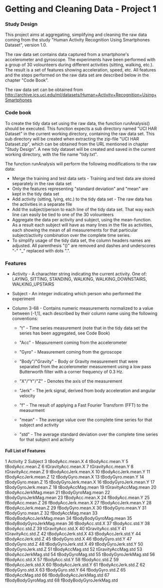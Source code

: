 Getting and Cleaning Data - Project 1
==============

### Study Design

This project aims at aggregating, simplifying and cleaning the raw data coming from the study "Human Activity Recognition Using Smartphones Dataset", version 1.0.

The raw data set contains data captured from a smartphone's accelerometer and gyroscope. The experiments have been performed with a group of 30 volounteers during different activities (sitting, walking, etc.). The result is a set of features showing acceleration, speed, etc. All features and the steps performed on the raw data set are described below in the chapter "Code Book".

The raw data set can be obtained from http://archive.ics.uci.edu/ml/datasets/Human+Activity+Recognition+Using+Smartphones

### Code book

To create the tidy data set using the raw data, the function runAnalysis() should be executed. This function expects a sub directory named "UCI HAR Dataset" in the current working directory, containing the raw data set. This sub directory will be created when extracting the zip-file "UCI HAR Dataset.zip", which can be obtained from the URL mentioned in chapter "Study Design". A new tidy dataset will be created and saved in the current working directory, with the file name "tidy.txt".

The function runAnalysis will perform the following modifications to the raw data:

* Merge the training and test data sets - Training and test data are stored separately in the raw data set
* Only the features representing "standard deviation" and "mean" are kept in the tidy data set
* Add activity (sitting, lying, etc.) to the tidy data set - The raw data has the activities in a separate file
* Add the subject/person to each line of the tidy data set. That way each line can easily be tied to one of the 30 volounteers
* Aggregate the data per activity and subject, using the mean-function. As a result each subject will have as many lines in the file as activities, each showing the mean of all measurements for that particular subject/activity combination over the complete time series.
* To simplify usage of the tidy data set, the column headers names are adjusted. All parenthesis "()" are removed and dashes and underscores "-" "_" replaced with dots ".".

### Features

* Activity - A charachter string indicating the current activity. One of: LAYING, SITTING, STANDING, WALKING, WALKING_DOWNSTAIRS, WALKING_UPSTAIRS

* Subject - An integer indicating which person who performed the experiment

* Column 3-68 - Contains numeric measurements normalized to a value between [-1,1], each described by their column name using the following conventions:

  * "t" - Time series measurement (note that in the tidy data set the series has been aggregated, see Code Book)
  
  * "Acc" - Measurement coming from the accelerometer
  
  * "Gyro" - Measurement coming from the gyroscope
  
  * "Body"/"Gravity" - Body or Gravity measurement that were separated from the accelerometer measurement using a low pass Butterworth filter with a corner frequency of 0.3 Hz.
  
  * "X"/"Y"/"Z" - Denotes the axis of the measurement
  
  * "Jerk" - The jerk signal, derived from body acceleration and angular velocity
  
  * "f" - The result of applying a Fast Fourier Transform (FFT) to the measurment
  
  * "mean" - The average value over the complete time series for that subject and activity
  
  * "std" - The average standard deviation over the complete time series for that subject and activity

#### Full List of Features

1 Activity
2 Subject
3 tBodyAcc.mean.X
4 tBodyAcc.mean.Y
5 tBodyAcc.mean.Z
6 tGravityAcc.mean.X
7 tGravityAcc.mean.Y
8 tGravityAcc.mean.Z
9 tBodyAccJerk.mean.X
10 tBodyAccJerk.mean.Y
11 tBodyAccJerk.mean.Z
12 tBodyGyro.mean.X
13 tBodyGyro.mean.Y
14 tBodyGyro.mean.Z
15 tBodyGyroJerk.mean.X
16 tBodyGyroJerk.mean.Y
17 tBodyGyroJerk.mean.Z
18 tBodyAccMag.mean
19 tGravityAccMag.mean
20 tBodyAccJerkMag.mean
21 tBodyGyroMag.mean
22 tBodyGyroJerkMag.mean
23 fBodyAcc.mean.X
24 fBodyAcc.mean.Y
25 fBodyAcc.mean.Z
26 fBodyAccJerk.mean.X
27 fBodyAccJerk.mean.Y
28 fBodyAccJerk.mean.Z
29 fBodyGyro.mean.X
30 fBodyGyro.mean.Y
31 fBodyGyro.mean.Z
32 fBodyAccMag.mean
33 fBodyBodyAccJerkMag.mean
34 fBodyBodyGyroMag.mean
35 fBodyBodyGyroJerkMag.mean
36 tBodyAcc.std.X
37 tBodyAcc.std.Y
38 tBodyAcc.std.Z
39 tGravityAcc.std.X
40 tGravityAcc.std.Y
41 tGravityAcc.std.Z
42 tBodyAccJerk.std.X
43 tBodyAccJerk.std.Y
44 tBodyAccJerk.std.Z
45 tBodyGyro.std.X
46 tBodyGyro.std.Y
47 tBodyGyro.std.Z
48 tBodyGyroJerk.std.X
49 tBodyGyroJerk.std.Y
50 tBodyGyroJerk.std.Z
51 tBodyAccMag.std
52 tGravityAccMag.std
53 tBodyAccJerkMag.std
54 tBodyGyroMag.std
55 tBodyGyroJerkMag.std
56 fBodyAcc.std.X
57 fBodyAcc.std.Y
58 fBodyAcc.std.Z
59 fBodyAccJerk.std.X
60 fBodyAccJerk.std.Y
61 fBodyAccJerk.std.Z
62 fBodyGyro.std.X
63 fBodyGyro.std.Y
64 fBodyGyro.std.Z
65 fBodyAccMag.std
66 fBodyBodyAccJerkMag.std
67 fBodyBodyGyroMag.std
68 fBodyBodyGyroJerkMag.std
